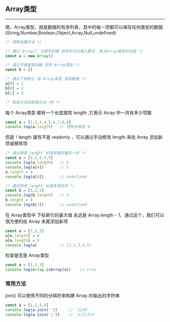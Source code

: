 ## Array类型

---

嗯，Array类型，就是数据的有序列表，其中的每一项都可以保存任何类型的数据(String,Number,Boolean,Object,Array,Null,undefined)
```javascript
/* 两种创建方法 */

/* 通过 Array() 关键字创建 括号中可以填入数字，表示Array类型的长度 */
const a = new Array()

/* 通过字面量来创建 空的 Array类型 */
const b = []

/* 通过下标索引 给 Array类型 添加数据 */
a[0] = 1
b[0] = 2
b[1] = 3

/* 取值方法和赋值方法一样 */
```

每个 Array类型 都有一个长度属性 length ,它表示 Array 中一共有多少项数
```javascript
const a = [1,2,3,4,5,6,7,8,9]
console.log(a.length)   // 控制台输出 9
```

但是！length 属性不是 readonly ，可以通过手动修改 length 来给 Array 添加新项或移除项
```javascript
/* 通过修改 lenght 长度来移除最后一项 */
const a = [1,2,3,4,5]
console.log(a.length)   // 5
console.log(a[4])       // 5
a.length = 4
console.log(a[4])       // undefined

/* 通过修改 lenght 长度来添加项 */
const b = [1,2,3]
console.log(b.length)   // 3
b.lenght = 4
console.log(b[3])       // undefined
```

在 Array类型中 下标索引的最大值 永远是 Array.length - 1，通过这个，我们可以很方便的给 Array 末尾添加新项
```javascript
const a = [1,2,3]
a[a.length] = 4
a[a.length] = 5
console.log(a)          // [1,2,3,4,5]
```

检查是否是 Array类型
```javascript
const a = [1,2,3]
console.log(Array.isArray(a))    // true
```

### 常用方法

join() 可以使用不同的分隔符来构建 Array 的输出的字符串
```javascript
const a = [1,2,3,4]
console.log(a.join(''))     // '1234'
console.log(a.join('|'))    // '1|2|3|4'
```